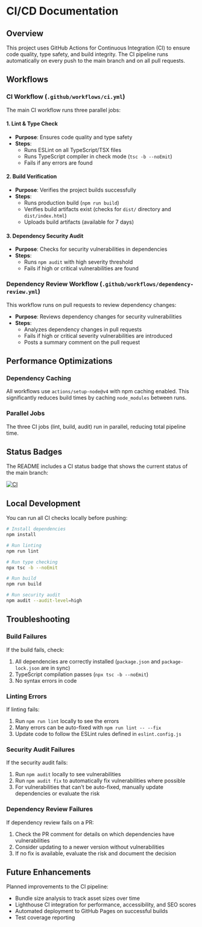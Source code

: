 # CI/CD Documentation

## Overview

This project uses GitHub Actions for Continuous Integration (CI) to ensure code quality, type safety, and build integrity. The CI pipeline runs automatically on every push to the main branch and on all pull requests.

## Workflows

### CI Workflow (`.github/workflows/ci.yml`)

The main CI workflow runs three parallel jobs:

#### 1. Lint & Type Check
- **Purpose**: Ensures code quality and type safety
- **Steps**:
  - Runs ESLint on all TypeScript/TSX files
  - Runs TypeScript compiler in check mode (`tsc -b --noEmit`)
  - Fails if any errors are found

#### 2. Build Verification
- **Purpose**: Verifies the project builds successfully
- **Steps**:
  - Runs production build (`npm run build`)
  - Verifies build artifacts exist (checks for `dist/` directory and `dist/index.html`)
  - Uploads build artifacts (available for 7 days)

#### 3. Dependency Security Audit
- **Purpose**: Checks for security vulnerabilities in dependencies
- **Steps**:
  - Runs `npm audit` with high severity threshold
  - Fails if high or critical vulnerabilities are found

### Dependency Review Workflow (`.github/workflows/dependency-review.yml`)

This workflow runs on pull requests to review dependency changes:

- **Purpose**: Reviews dependency changes for security vulnerabilities
- **Steps**:
  - Analyzes dependency changes in pull requests
  - Fails if high or critical severity vulnerabilities are introduced
  - Posts a summary comment on the pull request

## Performance Optimizations

### Dependency Caching
All workflows use `actions/setup-node@v4` with npm caching enabled. This significantly reduces build times by caching `node_modules` between runs.

### Parallel Jobs
The three CI jobs (lint, build, audit) run in parallel, reducing total pipeline time.

## Status Badges

The README includes a CI status badge that shows the current status of the main branch:

[![CI](https://github.com/subculture-collective/subculture-collective.github.io/actions/workflows/ci.yml/badge.svg)](https://github.com/subculture-collective/subculture-collective.github.io/actions/workflows/ci.yml)

## Local Development

You can run all CI checks locally before pushing:

```bash
# Install dependencies
npm install

# Run linting
npm run lint

# Run type checking
npx tsc -b --noEmit

# Run build
npm run build

# Run security audit
npm audit --audit-level=high
```

## Troubleshooting

### Build Failures

If the build fails, check:
1. All dependencies are correctly installed (`package.json` and `package-lock.json` are in sync)
2. TypeScript compilation passes (`npx tsc -b --noEmit`)
3. No syntax errors in code

### Linting Errors

If linting fails:
1. Run `npm run lint` locally to see the errors
2. Many errors can be auto-fixed with `npm run lint -- --fix`
3. Update code to follow the ESLint rules defined in `eslint.config.js`

### Security Audit Failures

If the security audit fails:
1. Run `npm audit` locally to see vulnerabilities
2. Run `npm audit fix` to automatically fix vulnerabilities where possible
3. For vulnerabilities that can't be auto-fixed, manually update dependencies or evaluate the risk

### Dependency Review Failures

If dependency review fails on a PR:
1. Check the PR comment for details on which dependencies have vulnerabilities
2. Consider updating to a newer version without vulnerabilities
3. If no fix is available, evaluate the risk and document the decision

## Future Enhancements

Planned improvements to the CI pipeline:

- Bundle size analysis to track asset sizes over time
- Lighthouse CI integration for performance, accessibility, and SEO scores
- Automated deployment to GitHub Pages on successful builds
- Test coverage reporting
